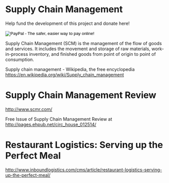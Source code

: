 Supply Chain Management
=======================

Help fund the development of this project and donate here!
<form action="https://www.paypal.com/cgi-bin/webscr" method="post" target="_top">
<input type="hidden" name="cmd" value="_s-xclick">
<input type="hidden" name="hosted_button_id" value="MHDPMA7GTAD74">
<input type="image" src="https://www.paypalobjects.com/en_US/i/btn/btn_donateCC_LG.gif" border="0" name="submit" alt="PayPal - The safer, easier way to pay online!">
<img alt="" border="0" src="https://www.paypalobjects.com/en_US/i/scr/pixel.gif" width="1" height="1">
</form>


Supply Chain Management (SCM) is the management of the flow of goods and services. It includes the movement and storage of raw materials, work-in-process inventory, and finished goods from point of origin to point of consumption.

Supply chain management - Wikipedia, the free encyclopedia
https://en.wikipedia.org/wiki/Supply_chain_management


Supply Chain Management Review
==============================
http://www.scmr.com/

Free Issue of Supply Chain Management Review at http://pages.ehpub.net/circ_house_012514/


Restaurant Logistics: Serving up the Perfect Meal
=================================================
http://www.inboundlogistics.com/cms/article/restaurant-logistics-serving-up-the-perfect-meal/
